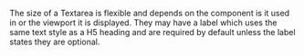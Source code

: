 The size of a Textarea is flexible and depends on the component is it used in or the viewport it is displayed. They may have a label which uses the same text style as a H5 heading and are required by default unless the label states they are optional.
